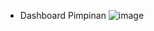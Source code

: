 - Dashboard Pimpinan
  ![image](https://github.com/user-attachments/assets/09b9610f-75f1-4dce-9a3c-740521033e68)
